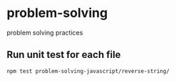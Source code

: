 # problem-solving

problem solving practices

## Run unit test for each file

`npm test problem-solving-javascript/reverse-string/`
